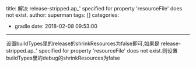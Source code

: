 title: 解决 release-stripped.ap_' specified for property 'resourceFile' does not exist.
author: superman
tags: []
categories:
  - gradle
date: 2018-02-08 09:53:00
---
设置buildTypes里的release的shrinkResources为false即可,如果是 release-stripped.ap_' specified for property 'resourceFile' does not exist.则设置buildTypes里的debug的shrinkResources为false